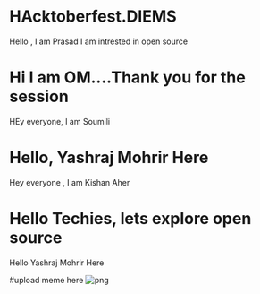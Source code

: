 # HAcktoberfest.DIEMS

 Hello , I am Prasad I am intrested in open source


#  Hi I am OM....Thank you for the session 

HEy everyone, I am Soumili

Hello, Yashraj Mohrir Here
=======
Hey everyone , I am Kishan Aher

# Hello Techies, lets explore open source

Hello Yashraj Mohrir Here

#upload meme here
![png](https://user-images.githubusercontent.com/79781138/197231304-7ce8db68-5356-4f5c-a90c-613d629acc20.png)
